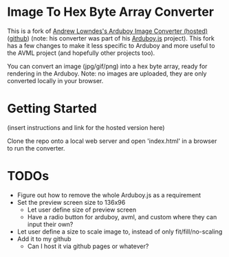 # Image To Hex Byte Array Converter

This is a fork of [Andrew Lowndes's Arduboy Image Converter (hosted)](http://www.andrewlowndes.co.uk/blog/graphics/arduboy-image-converter) ([github](https://github.com/andrewlowndes/Arduboy.js/tree/master/image_converter)) (note: his converter was part of his [Arduboy.js](https://github.com/andrewlowndes/Arduboy.js) project). This fork has a few changes to make it less specific to Arduboy and more useful to the AVML project (and hopefully other projects too).

You can convert an image (jpg/gif/png) into a hex byte array, ready for rendering in the Arduboy. Note: no images are uploaded, they are only converted locally in your browser.

# Getting Started

(insert instructions and link for the hosted version here)

Clone the repo onto a local web server and open 'index.html' in a browser to run the converter.

# TODOs

- Figure out how to remove the whole Arduboy.js as a requirement
- Set the preview screen size to 136x96
  - Let user define size of preview screen
  - Have a radio button for arduboy, avml, and custom where they can input their own?
- Let user define a size to scale image to, instead of only fit/fill/no-scaling
- Add it to my github
  - Can I host it via github pages or whatever?


